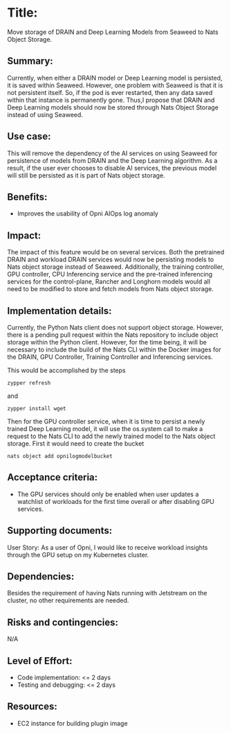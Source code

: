 # Title: 
Move storage of DRAIN and Deep Learning Models from Seaweed to Nats Object Storage.

## Summary: 
Currently, when either a DRAIN model or Deep Learning model is persisted, it is saved within Seaweed. However, one problem with Seaweed is that it is not persistent itself. So, if the pod is ever restarted, then any data saved within that instance is permanently gone. Thus,I propose that DRAIN and Deep Learning models should now be stored through Nats Object Storage instead of using Seaweed. 

## Use case: 
This will remove the dependency of the AI services on using Seaweed for persistence of models from DRAIN and the Deep Learning algorithm. As a result, if the user ever chooses to disable AI services, the previous model will still be persisted as it is part of Nats object storage.

## Benefits: 
* Improves the usability of Opni AIOps log anomaly

## Impact: 
The impact of this feature would be on several services. Both the pretrained DRAIN and workload DRAIN services would now be persisting models to Nats object storage instead of Seaweed. Additionally, the training controller, GPU controller, CPU Inferencing service and the pre-trained inferencing services for the control-plane, Rancher and Longhorn models would all need to be modified to store and fetch models from Nats object storage.

## Implementation details:

Currently, the Python Nats client does not support object storage. However, there is a pending pull request within the Nats repository to include object storage within the Python client. However, for the time being, it will be necessary to include the build of the Nats CLI within the Docker images for the DRAIN, GPU Controller, Training Controller and Inferencing services.

This would be accomplished by the steps 
```
zypper refresh
```

and 
```
zypper install wget
```

Then for the GPU controller service, when it is time to persist a newly trained Deep Learning model, it will use the os.system call to make a request to the Nats CLI to add the newly trained model to the Nats object storage. First it would need to create the bucket 
```
nats object add opnilogmodelbucket
```




## Acceptance criteria: 
* The GPU services should only be enabled when user updates a watchlist of workloads for the first time overall or after disabling GPU services.

## Supporting documents: 
User Story:
As a user of Opni, I would like to receive workload insights through the GPU setup on my Kubernetes cluster.


## Dependencies: 
Besides the requirement of having Nats running with Jetstream on the cluster, no other requirements are needed.

## Risks and contingencies: 
N/A

## Level of Effort: 
* Code implementation: <= 2 days
* Testing and debugging: <= 2 days

## Resources: 
* EC2 instance for building plugin image